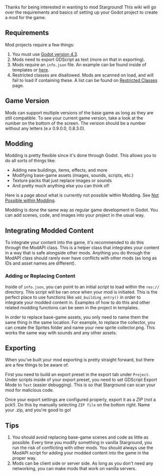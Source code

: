 Thanks for being interested in wanting to mod Starground! This wiki will go over the requirements and basics of setting up your Godot project to create a mod for the game.

## Requirements
Mod projects require a few things:
1. You must use [Godot version 4.3](https://godotengine.org/download/windows/).
2. Mods need to export GDScript as text (more on that in exporting).
3. Mods require an `info.json` file. An example can be found inside of templates or [here](_general/info-JSON.md).
4. Restricted classes are disallowed. Mods are scanned on load, and will fail to load if containing these. A list can be found on [Restricted Classes](_scripting/Restricted-Namespace.md) page.

## Game Version
Mods can support multiple versions of the base game as long as they are still compatible. To see your current game version, take a look at the number on the bottom of the screen. The version should be a number without any letters (e.x 0.9.0.0, 0.8.3.0).

## Modding
Modding is pretty flexible since it's done through Godot. This allows you to do all sorts of things like:
* Adding new buildings, items, effects, and more
* Modifying base-game assets (images, sounds, scripts, etc.)
* Texture packs that just replace images or sounds
* And pretty much anything else you can think of!

Here is a page about what is currently not possible within Modding. See [Not Possible within Modding](_general/not-possible.md).

Modding is done the same way as regular game development in Godot. You can add scenes, code, and images into your project in the usual way.

## Integrating Modded Content
To integrate your content into the game, it's recommended to do this through the ModAPI class. This is a helper class that integrates your content in a way that is safe alongside other mods. Anything you do through the ModAPI class should rarely ever have conflicts with other mods (as long as IDs and asset names are different).

### Adding or Replacing Content
Inside of `info.json`, you can point to an initial script to load within the `res://` directory. This script will be ran once when your mod is initiated. This is the perfect place to use functions like `add_building_entry()` in order to integrate your modded content in. Examples of how to do this and other related modding functions can be seen in the project in templates.

In order to replace base-game assets, you only need to name them the same thing in the same location. For example, to replace the collector, you can create the Sprites folder and name your new sprite collector.png. This works the same way with sounds and any other assets.

## Exporting
When you've built your mod exporting is pretty straight forward, but there are a few things to be aware of.

First you need to build an export preset in the export tab under `Project`. Under scripts inside of your export preset, you need to set GDScript Export Mode to `Text` (easier debugging). This is so that Starground can scan your mod for malicious code.

Once your export settings are configured properly, export it as a *ZIP* (not a pck!). Do this by manually selecting `ZIP file` on the bottom right. Name your .zip, and you're good to go!

## Tips
1. You should avoid replacing base-game scenes and code as little as possible. Every time you modify something in vanilla Starground, you run the risk of conflicting with other mods. You should always use the ModAPI script for adding your modded content into the game in the proper way.
2. Mods can be client side or server side. As long as you don't need any networking, you can make mods that work on vanilla servers.

